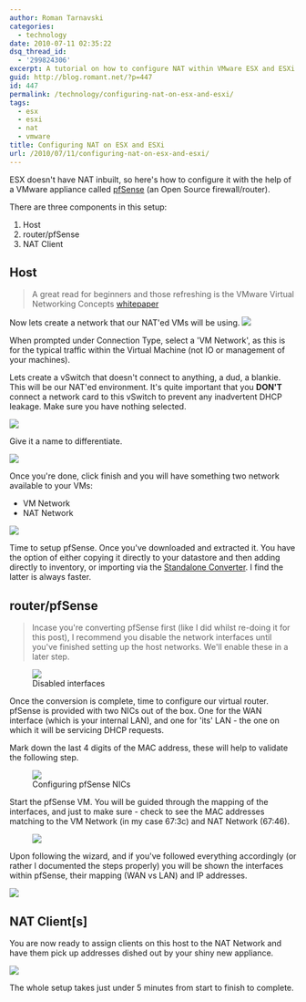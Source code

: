 ```yaml
---
author: Roman Tarnavski
categories:
  - technology
date: 2010-07-11 02:35:22
dsq_thread_id:
  - '299824306'
excerpt: A tutorial on how to configure NAT within VMware ESX and ESXi
guid: http://blog.romant.net/?p=447
id: 447
permalink: /technology/configuring-nat-on-esx-and-esxi/
tags:
  - esx
  - esxi
  - nat
  - vmware
title: Configuring NAT on ESX and ESXi
url: /2010/07/11/configuring-nat-on-esx-and-esxi/
---
```


ESX doesn't have NAT inbuilt, so here's how to configure it with the help of a VMware appliance called [pfSense](http://www.pfsense.com/) (an Open Source firewall/router).

There are three components in this setup:

  1. Host
  2. router/pfSense
  3. NAT Client

## Host

> A great read for beginners and those refreshing is the VMware Virtual Networking Concepts [whitepaper](http://www.vmware.com/files/pdf/virtual_networking_concepts.pdf)

Now lets create a network that our NAT'ed VMs will be using.
![](/images/2010/07/Step2.png)

When prompted under Connection Type, select a 'VM Network', as this is for the typical traffic within the Virtual Machine (not IO or management of your machines).

Lets create a vSwitch that doesn't connect to anything, a dud, a blankie. This will be our NAT'ed environment. It's quite important that you **DON'T** connect a network card to this vSwitch to prevent any inadvertent DHCP leakage. Make sure you have nothing selected.

![](/images/2010/07/Step3_121.png)

Give it a name to differentiate.

![](/images/2010/07/Step3_13.png)

Once you're done, click finish and you will have something two network available to your VMs:

  * VM Network
  * NAT Network

![](/images/2010/07/Step_last_summary_2.png)

Time to setup pfSense. Once you've downloaded and extracted it. You have the option of either copying it directly to your datastore and then adding directly to inventory, or importing via the [Standalone Converter](http://www.vmware.com/products/converter/). I find the latter is always faster.

## router/pfSense

> Incase you're converting pfSense first (like I did whilst re-doing it for this post), I recommend you disable the network interfaces until you've finished setting up the host networks. We'll enable these in a later step.

<figure>
  <img src="/images/2010/07/pfsense_convert_precaution.png">
  <figcaption>Disabled interfaces</figcaption>
</figure>

Once the conversion is complete, time to configure our virtual router. pfSense is provided with two NICs out of the box. One for the WAN interface (which is your internal LAN), and one for 'its' LAN - the one on which it will be servicing DHCP requests.

Mark down the last 4 digits of the MAC address, these will help to validate the following step.

<figure>
  <img src="/images/2010/07/Step_last.png">
  <figcaption>Configuring pfSense NICs</figcaption>
</figure>

Start the pfSense VM. You will be guided through the mapping of the interfaces, and just to make sure - check to see the MAC addresses matching to the VM Network (in my case 67:3c) and NAT Network (67:46).

<figure>
  <img src="/images/2010/07/pfsense_config_2.png">
</figure>

Upon following the wizard, and if you've followed everything accordingly (or rather I documented the steps properly) you will be shown the interfaces within pfSense, their mapping (WAN vs LAN) and IP addresses.

![](/images/2010/07/pfsense_summary.png)

## NAT Client[s]

You are now ready to assign clients on this host to the NAT Network and have them pick up addresses dished out by your shiny new appliance.

![](/images/2010/07/client_network.png)

The whole setup takes just under 5 minutes from start to finish to complete.